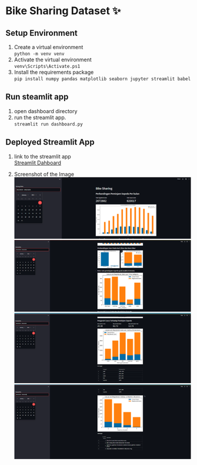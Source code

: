 # Bike Sharing Dataset ✨

## Setup Environment
1. Create a virtual environment <br>
`python -m venv venv`
2. Activate the virtual environment<br>
`venv\Scripts\Activate.ps1`
3. Install the requirements package<br>
`pip install numpy pandas matplotlib seaborn jupyter streamlit babel`


## Run steamlit app
1. open dashboard directory
2. run the streamlit app. <br>
`streamlit run dashboard.py`

## Deployed Streamlit App
1. link to the streamlit app<br>
[Streamlit Dahboard](https://bike-sharing-dataset-dqpc4dhyzpuk2vmhzmbjdf.streamlit.app/)

2. Screenshot of the Image
![](./assets/1.png)
![](./assets/2.png)
![](./assets/3.png)
![](./assets/4.png)




